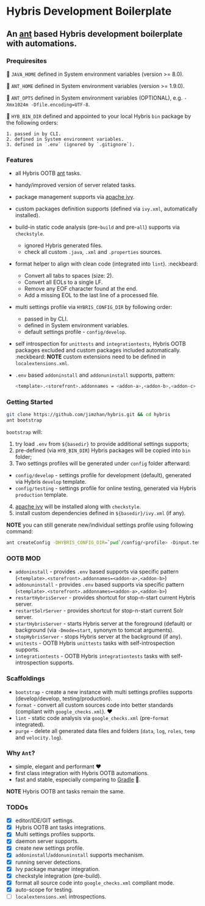# Hybris Development Boilerplate

## An [ant](http://ant.apache.org/) based Hybris development boilerplate with automations.

### Prequiresites

  :small_blue_diamond: `JAVA_HOME` defined in System environment variables (version >= 8.0).
  
  :small_blue_diamond: `ANT_HOME` defined in System environment variables (version >= 1.9.0).
  
  :small_blue_diamond: `ANT_OPTS` defined in System environment variables (OPTIONAL), e.g. `-Xmx1024m -Dfile.encoding=UTF-8`.
  
  :small_blue_diamond: `HYB_BIN_DIR` defined and appointed to your local Hybris `bin` package by the following orders:
    
    1. passed in by CLI.
    2. defined in System environment variables. 
    3. defined in `.env` (ignored by `.gitignore`).

### Features

  - all Hybris OOTB [ant](http://ant.apache.org/) tasks.
  - handy/improved version of server related tasks. 
  - package management supports via [apache ivy](http://ant.apache.org/ivy/).
  - custom packages definition supports (defined via `ivy.xml`, automatically installed).
  - build-in static code analysis (pre-`build` and pre-`all`) supports via `checkstyle`.
    - ignored Hybris generated files.
    - check all custom `.java`, `.xml` and `.properties` sources.
  - format helper to align with clean code (integrated into `lint`). :neckbeard:
    * Convert all tabs to spaces (size: 2).
    * Convert all EOLs to a single LF.
    * Remove any EOF character found at the end.
    * Add a missing EOL to the last line of a processed file.
  - multi settings profile via `HYBRIS_CONFIG_DIR` by following order:
    * passed in by CLI.
    * defined in System environment variables.
    * default settings profile - `config/develop`.
  - self introspection for `unittests` and `integrationtests`, Hybris OOTB packages excluded and custom packages included automatically. :neckbeard: **NOTE** custom extensions need to be defined in `localextensions.xml`.
  - `.env` based `addoninstall` and `addonuninstall` supports, pattern: 

    ```bash 
    <template>.<storefront>.addonnames = <addon-a>,<addon-b>,<addon-c>
    ```

### Getting Started

  ```bash
  git clone https://github.com/jimzhan/hybris.git && cd hybris
  ant bootstrap
  ```

`bootstrap` will:

1. try load `.env` from `${basedir}` to provide additional settings supports;
2. pre-defined (via `HYB_BIN_DIR`) Hybris packages will be copied into `bin` folder;
3. Two settings profiles will be generated under `config` folder afterward:

* `config/develop` - settings profile for development (default), generated via Hybris `develop` template.
* `config/testing` - settings profile for online testing, generated via Hybris `production` template.

4. [apache ivy](http://ant.apache.org/ivy/) will be installed along with `checkstyle`.
5. install custom dependencies defined in `${basedir}/ivy.xml` (if any).


**NOTE** you can still generate new/individual settings profile using following command:

  ```bash
  ant createConfig -DHYBRIS_CONFIG_DIR=`pwd`/config/<profile> -Dinput.template=<develop|production>
  ```

### OOTB MOD

- `addoninstall` - provides `.env` based supports via specific pattern (`<template>.<storefront>.addonnames=<addon-a>,<addon-b>`)
- `addonuninstall` - provides `.env` based supports via specific pattern (`<template>.<storefront>.addonnames=<addon-a>,<addon-b>`)
- `restartHybrisServer` - provides shortcut for stop-n-start current Hybris server.
- `restartSolrServer` - provides shortcut for stop-n-start current Solr server.
- `startHybrisServer` - starts Hybris server at the foreground (default) or background (via `-Dmode=start`, synonym to tomcat arguments).
- `stopHybrisServer` - stops Hybris server at the background (if any).
- `unitests` - OOTB Hybris `unittests` tasks with self-introspection supports.
- `integrationtests` - OOTB Hybris `integrationtests` tasks with self-introspection supports.
  

### Scaffoldings 

- `bootstrap` - create a new instance with multi settings profiles supports (develop/develop, testing/production).
- `format` - convert all custom sources code into better standards (compliant with `google_checks.xml`). :heart:
- `lint` - static code analysis via `google_checks.xml` (pre-`format` integrated).
- `purge` - delete all generated data files and folders (`data`, `log`, `roles`, `temp` and `velocity.log`).


### Why `Ant`?

- simple, elegant and performant :heart:
- first class integration with Hybris OOTB automations.
- fast and stable, especially comparing to [Gradle](https://gradle.org/) :shit:.

**NOTE** Hybris OOTB ant tasks remain the same.


### TODOs
- [x] editor/IDE/GIT settings.
- [x] Hybris OOTB ant tasks integrations.
- [x] Multi settings profiles supports.
- [x] daemon server supports.
- [x] create new settings profile.
- [x] `addoninstall`/`addonuninstall` supports mechanism.
- [x] running server detections.
- [x] Ivy package manager integration.
- [x] checkstyle integration (pre-build).
- [x] format all source code into `google_checks.xml` compliant mode.
- [x] auto-scope for testing.
- [ ] `localextensions.xml` introspections.
